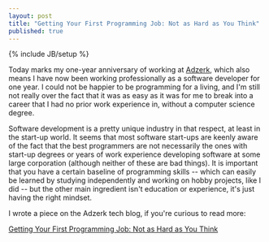 ```yaml
---
layout: post
title: "Getting Your First Programming Job: Not as Hard as You Think"
published: true
---
```


{% include JB/setup %}

Today marks my one-year anniversary of working at [Adzerk](http://adzerk.com), which also means I have now been working professionally as a software developer for one year. I could not be happier to be programming for a living, and I'm still not really over the fact that it was as easy as it was for me to break into a career that I had no prior work experience in, without a computer science degree.

Software development is a pretty unique industry in that respect, at least in the start-up world. It seems that most software start-ups are keenly aware of the fact that the best programmers are not necessarily the ones with start-up degrees or years of work experience developing software at some large corporation (although neither of these are bad things). It is important that you have a certain baseline of programming skills -- which can easily be learned by studying independently and working on hobby projects, like I did -- but the other main ingredient isn't education or experience, it's just having the right mindset.

I wrote a piece on the Adzerk tech blog, if you're curious to read more:

[Getting Your First Programming Job: Not as Hard as You Think](http://www.adzerk.com/blog/2015/11/getting-your-first-programming-job-not-as-hard-as-you-think/)
